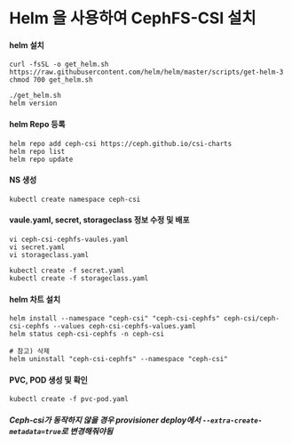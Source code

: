 # Helm 을 사용하여 CephFS-CSI 설치
#### helm 설치
```
curl -fsSL -o get_helm.sh https://raw.githubusercontent.com/helm/helm/master/scripts/get-helm-3
chmod 700 get_helm.sh

./get_helm.sh
helm version
```

#### helm Repo 등록
```
helm repo add ceph-csi https://ceph.github.io/csi-charts
helm repo list
helm repo update
```

#### NS 생성
```
kubectl create namespace ceph-csi
```

#### vaule.yaml, secret, storageclass 정보 수정 및 배포
```
vi ceph-csi-cephfs-vaules.yaml
vi secret.yaml
vi storageclass.yaml

kubectl create -f secret.yaml
kubectl create -f storageclass.yaml
```

#### helm 차트 설치
```
helm install --namespace "ceph-csi" "ceph-csi-cephfs" ceph-csi/ceph-csi-cephfs --values ceph-csi-cephfs-values.yaml
helm status ceph-csi-cephfs -n ceph-csi

# 참고) 삭제
helm uninstall "ceph-csi-cephfs" --namespace "ceph-csi"
```
  
#### PVC, POD 생성 및 확인
```
kubectl create -f pvc-pod.yaml
```

##### ***Ceph-csi가 동작하지 않을 경우 provisioner deploy에서 ```--extra-create-metadata=true```로 변경해줘야됨***
